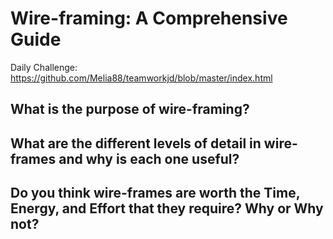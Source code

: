 # Wire-framing: A Comprehensive Guide

Daily Challenge: https://github.com/Melia88/teamworkjd/blob/master/index.html

## What is the purpose of wire-framing?


## What are the different levels of detail in wire-frames and why is each one useful?


## Do you think wire-frames are worth the Time, Energy, and Effort that they require? Why or Why not?

